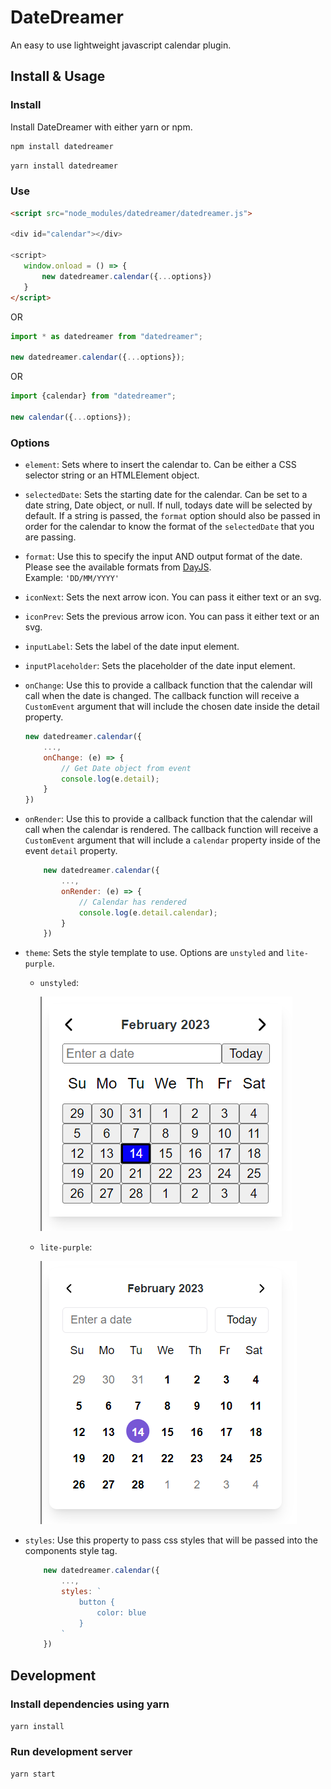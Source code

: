 # DateDreamer
An easy to use lightweight javascript calendar plugin.

## Install & Usage

### Install
Install DateDreamer with either yarn or npm.

```bash
npm install datedreamer
```

```bash
yarn install datedreamer
```
 
 ### Use
 
 ```html
<script src="node_modules/datedreamer/datedreamer.js">

<div id="calendar"></div>

<script>
    window.onload = () => {
        new datedreamer.calendar({...options})
    }
</script>
 ```

OR

```typescript
import * as datedreamer from "datedreamer";

new datedreamer.calendar({...options});
```

OR

```typescript
import {calendar} from "datedreamer";

new calendar({...options});
```

### Options

* `element`: Sets where to insert the calendar to. Can be either a CSS selector string or an HTMLElement object.

* `selectedDate`: Sets the starting date for the calendar. Can be set to a date string, Date object, or null. If null, todays date will be selected by default. If a string is passed, the `format` option should also be passed in order for the calendar to know the format of the `selectedDate` that you are passing.

* `format`: Use this to specify the input AND output format of the date. Please see the available formats from [DayJS](https://day.js.org/docs/en/display/format). <br>Example: `'DD/MM/YYYY'`

* `iconNext`: Sets the next arrow icon. You can pass it either text or an svg.

* `iconPrev`: Sets the previous arrow icon. You can pass it either text or an svg.

* `inputLabel`: Sets the label of the date input element.

* `inputPlaceholder`: Sets the placeholder of the date input element.

* `onChange`: Use this to provide a callback function that the calendar will call when the date is changed. The callback function will receive a `CustomEvent` argument that will include the chosen date inside the detail property.
    ```javascript
    new datedreamer.calendar({
        ...,
        onChange: (e) => {
            // Get Date object from event
            console.log(e.detail);
        }
    })
    ```

* `onRender`: Use this to provide a callback function that the calendar will call when the calendar is rendered. The callback function will receive a `CustomEvent` argument that will include a `calendar` property inside of the event `detail` property.
    ```javascript
        new datedreamer.calendar({
            ...,
            onRender: (e) => {
                // Calendar has rendered
                console.log(e.detail.calendar);
            }
        })
    ```

* `theme`: Sets the style template to use. Options are `unstyled` and `lite-purple`.

    * `unstyled`:
    
        ![Unstyled Calendar](readme-images/unstyled.png?raw=true "Title")
    
    * `lite-purple`: 
    
        ![Calendar using lite-purple theme](readme-images/lite-purple.png?raw=true "Title")

* `styles`: Use this property to pass css styles that will be passed into the components style tag.
    ```javascript
        new datedreamer.calendar({
            ...,
            styles: `
                button {
                    color: blue
                }
            `
        })
    ```

## Development

### Install dependencies using yarn
```yarn install```

### Run development server
```yarn start```
